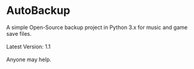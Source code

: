 # AutoBackup

A simple Open-Source backup project in Python 3.x for music and game save files.
<br>
<br>Latest Version: 1.1
<br>
<br>Anyone may help.

